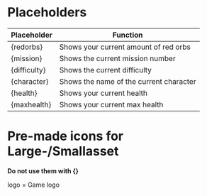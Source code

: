 # Placeholders
|Placeholder|Function|
|--|--|
|{redorbs}|Shows your current amount of red orbs|
|{mission}|Shows the current mission number|
|{difficulty}|Shows the current difficulty|
|{character}|Shows the name of the current character|
|{health}|Shows your current health|
|{maxhealth}|Shows your current max health|

# Pre-made icons for Large-/Smallasset
**Do not use them with {}**    

logo = Game logo